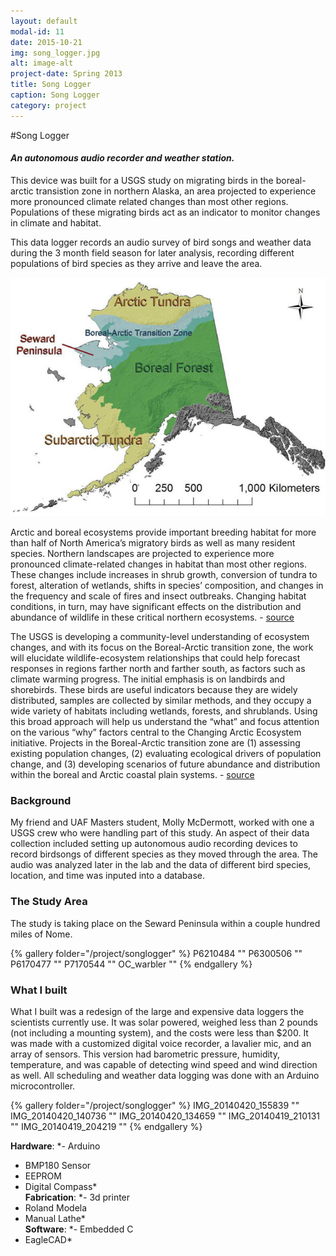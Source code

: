 ```yaml
---
layout: default
modal-id: 11
date: 2015-10-21
img: song_logger.jpg
alt: image-alt
project-date: Spring 2013
title: Song Logger
caption: Song Logger
category: project
---
```

#Song Logger

#### *An autonomous audio recorder and weather station.*

This device was built for a USGS study on migrating birds in the boreal-arctic transistion zone in northern Alaska, an area projected to experience more pronounced climate related changes than most other regions. Populations of these migrating birds act as an indicator to monitor changes in climate and habitat.

This data logger records an audio survey of bird songs and weather data during the 3 month field season for later analysis, recording different populations of bird species as they arrive and leave the area.

<img src="img/portfolio/Ecotone.jpg" class="img-responsive">


Arctic and boreal ecosystems provide important breeding habitat for more than half of North America’s migratory birds as well as many resident species. Northern landscapes are projected to experience more pronounced climate-related changes in habitat than most other regions. These changes include increases in shrub growth, conversion of tundra to forest, alteration of wetlands, shifts in species’ composition, and changes in the frequency and scale of fires and insect outbreaks. Changing habitat conditions, in turn, may have significant effects on the distribution and abundance of wildlife in these critical northern ecosystems. - [source](https://alaska.usgs.gov/science/interdisciplinary_science/cae/boreal_arctic.php)

The USGS is developing a community-level understanding of ecosystem changes, and with its focus on the Boreal-Arctic transition zone, the work will elucidate wildlife-ecosystem relationships that could help forecast responses in regions farther north and farther south, as factors such as climate warming progress. The initial emphasis is on landbirds and shorebirds. These birds are useful indicators because they are widely distributed, samples are collected by similar methods, and they occupy a wide variety of habitats including wetlands, forests, and shrublands. Using this broad approach will help us understand the “what” and focus attention on the various “why” factors central to the Changing Arctic Ecosystem initiative. Projects in the Boreal-Arctic transition zone are (1) assessing existing population changes, (2) evaluating ecological drivers of population change, and (3) developing scenarios of future abundance and distribution within the boreal and Arctic coastal plain systems. - [source](https://alaska.usgs.gov/science/interdisciplinary_science/cae/index.php)

### Background

My friend and UAF Masters student, Molly McDermott, worked with one a USGS crew who were handling part of this study. An aspect of their data collection included setting up autonomous audio recording devices to record birdsongs of different species as they moved through the area. The audio was analyzed later in the lab and the data of different bird species, location, and time was inputed into a database.

### The Study Area

The study is taking place on the Seward Peninsula within a couple hundred miles of Nome.

{% gallery folder="/project/songlogger" %}
    P6210484 ""
    P6300506 ""
    P6170477 ""
    P7170544 ""
    OC_warbler ""
{% endgallery %}


### What I built

What I built was a redesign of the large and expensive data loggers the scientists currently use. It was solar powered, weighed less than 2 pounds (not including a mounting system), and the costs were less than $200. It was made with a customized digital voice recorder, a lavalier mic, and an array of sensors. This version had barometric pressure, humidity, temperature, and was capable of detecting wind speed and wind direction as well. All scheduling and weather data logging was done with an Arduino microcontroller.

{% gallery folder="/project/songlogger" %}
    IMG_20140420_155839 ""
    IMG_20140420_140736 ""
    IMG_20140420_134659 ""
    IMG_20140419_210131 ""
    IMG_20140419_204219 ""
{% endgallery %}



**Hardware**:
*- Arduino
- BMP180 Sensor
- EEPROM
- Digital Compass*  
**Fabrication**:
*- 3d printer
- Roland Modela
- Manual Lathe*  
**Software**:
*- Embedded C
- EagleCAD*